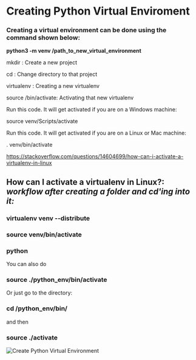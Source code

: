 
# Creating Python Virtual Enviroment

### **Creating a virtual environment can be done using the command shown below:**

**python3 -m venv /path_to_new_virtual_environment**


mkdir <YOURPROJECT>: Create a new project

cd <YOURPROJECT>: Change directory to that project

virtualenv <NEWVIRTUALENV>: Creating a new virtualenv

source <NEWVIRTUALENV>/bin/activate: Activating that new virtualenv

Run this code. It will get activated if you are on a Windows machine:

source venv/Scripts/activate

Run this code. It will get activated if you are on a Linux or Mac machine:

. venv/bin/activate

  
  https://stackoverflow.com/questions/14604699/how-can-i-activate-a-virtualenv-in-linux

## How can I activate a virtualenv in Linux?: *workflow after creating a folder and cd'ing into it:*

### virtualenv venv --distribute



### source venv/bin/activate
### python
You can also do

### source ./python_env/bin/activate <br>
Or just go to the directory:

### cd /python_env/bin/  <br>
and then

### source ./activate
  
  ![Create Python Virtual Environment](https://user-images.githubusercontent.com/102698850/235342862-04b8be3e-6a55-42b5-943f-48e8b02eb2f1.png)
